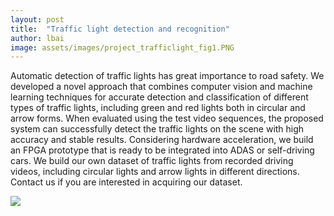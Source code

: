 ```yaml
---
layout: post
title:  "Traffic light detection and recognition"
author: lbai
image: assets/images/project_trafficlight_fig1.PNG
---
```

Automatic detection of traffic lights has great importance to road safety. We developed a novel approach that combines computer vision and machine learning techniques for accurate detection and classification of different types of traffic lights, including green and red lights both in circular and arrow forms. When evaluated using the test video sequences, the proposed system can successfully detect the traffic lights on the scene with high accuracy and stable results. Considering hardware acceleration, we build an FPGA prototype that is ready to be integrated into ADAS or self-driving cars. We build our own dataset of traffic lights from recorded driving videos, including circular lights and arrow lights in different directions. Contact us if you are interested in acquiring our dataset.

![]({{site.baseurl}}/assets/images/project_trafficlight_fig3.jpg)

